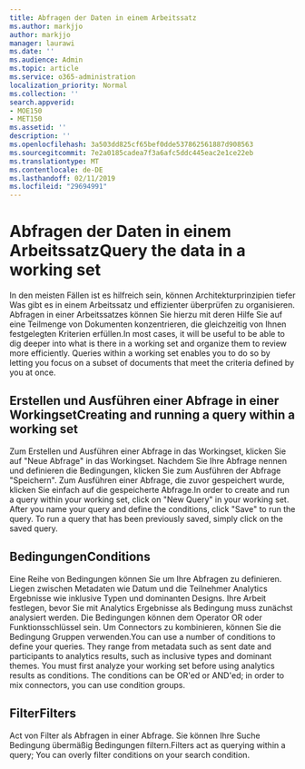```yaml
---
title: Abfragen der Daten in einem Arbeitssatz
ms.author: markjjo
author: markjjo
manager: laurawi
ms.date: ''
ms.audience: Admin
ms.topic: article
ms.service: o365-administration
localization_priority: Normal
ms.collection: ''
search.appverid:
- MOE150
- MET150
ms.assetid: ''
description: ''
ms.openlocfilehash: 3a503dd825cf65bef0dde537862561887d908563
ms.sourcegitcommit: 7e2a0185cadea7f3a6afc5ddc445eac2e1ce22eb
ms.translationtype: MT
ms.contentlocale: de-DE
ms.lasthandoff: 02/11/2019
ms.locfileid: "29694991"
---
```

# <a name="query-the-data-in-a-working-set"></a><span data-ttu-id="b5dc2-102">Abfragen der Daten in einem Arbeitssatz</span><span class="sxs-lookup"><span data-stu-id="b5dc2-102">Query the data in a working set</span></span>

<span data-ttu-id="b5dc2-p101">In den meisten Fällen ist es hilfreich sein, können Architekturprinzipien tiefer Was gibt es in einem Arbeitssatz und effizienter überprüfen zu organisieren. Abfragen in einer Arbeitssatzes können Sie hierzu mit deren Hilfe Sie auf eine Teilmenge von Dokumenten konzentrieren, die gleichzeitig von Ihnen festgelegten Kriterien erfüllen.</span><span class="sxs-lookup"><span data-stu-id="b5dc2-p101">In most cases, it will be useful to be able to dig deeper into what is there in a working set and organize them to review more efficiently. Queries within a working set enables you to do so by letting you focus on a subset of documents that meet the criteria defined by you at once.</span></span>

## <a name="creating-and-running-a-query-within-a-working-set"></a><span data-ttu-id="b5dc2-105">Erstellen und Ausführen einer Abfrage in einer Workingset</span><span class="sxs-lookup"><span data-stu-id="b5dc2-105">Creating and running a query within a working set</span></span>

<span data-ttu-id="b5dc2-p102">Zum Erstellen und Ausführen einer Abfrage in das Workingset, klicken Sie auf "Neue Abfrage" in das Workingset. Nachdem Sie Ihre Abfrage nennen und definieren die Bedingungen, klicken Sie zum Ausführen der Abfrage "Speichern". Zum Ausführen einer Abfrage, die zuvor gespeichert wurde, klicken Sie einfach auf die gespeicherte Abfrage.</span><span class="sxs-lookup"><span data-stu-id="b5dc2-p102">In order to create and run a query within your working set, click on "New Query" in your working set. After you name your query and define the conditions, click "Save" to run the query. To run a query that has been previously saved, simply click on the saved query.</span></span>

## <a name="conditions"></a><span data-ttu-id="b5dc2-109">Bedingungen</span><span class="sxs-lookup"><span data-stu-id="b5dc2-109">Conditions</span></span>

<span data-ttu-id="b5dc2-p103">Eine Reihe von Bedingungen können Sie um Ihre Abfragen zu definieren. Liegen zwischen Metadaten wie Datum und die Teilnehmer Analytics Ergebnisse wie inklusive Typen und dominanten Designs. Ihre Arbeit festlegen, bevor Sie mit Analytics Ergebnisse als Bedingung muss zunächst analysiert werden. Die Bedingungen können dem Operator OR oder Funktionsschlüssel sein. Um Connectors zu kombinieren, können Sie die Bedingung Gruppen verwenden.</span><span class="sxs-lookup"><span data-stu-id="b5dc2-p103">You can use a number of conditions to define your queries. They range from metadata such as sent date and participants to analytics results, such as inclusive types and dominant themes. You must first analyze your working set before using analytics results as conditions. The conditions can be OR'ed or AND'ed; in order to mix connectors, you can use condition groups.</span></span>

## <a name="filters"></a><span data-ttu-id="b5dc2-114">Filter</span><span class="sxs-lookup"><span data-stu-id="b5dc2-114">Filters</span></span>
<span data-ttu-id="b5dc2-115">Act von Filter als Abfragen in einer Abfrage. Sie können Ihre Suche Bedingung übermäßig Bedingungen filtern.</span><span class="sxs-lookup"><span data-stu-id="b5dc2-115">Filters act as querying within a query; You can overly filter conditions on your search condition.</span></span>



